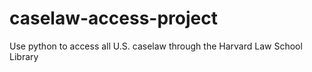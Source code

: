 # caselaw-access-project
Use python to access all U.S. caselaw through the Harvard Law School Library
